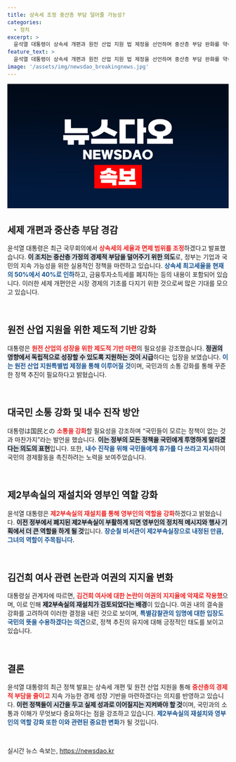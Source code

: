```yaml
---
title: 상속세 조정 중산층 부담 덜어줄 가능성?
categories:
  - 정치
excerpt: >
  윤석열 대통령이 상속세 개편과 원전 산업 지원 법 제정을 선언하며 중산층 부담 완화를 약속했다. 김건희 여사의 제2부속실 설치도 예고되며 여권 지지율 상승을 위한 움직임이 포착됐다. 상황은 급변하고 있다!
feature_text: >
  윤석열 대통령이 상속세 개편과 원전 산업 지원 법 제정을 선언하며 중산층 부담 완화를 약속했다. 김건희 여사의 제2부속실 설치도 예고되며 여권 지지율 상승을 위한 움직임이 포착됐다. 상황은 급변하고 있다!
image: '/assets/img/newsdao_breakingnews.jpg'
---
```


<p><img src="/assets/img/newsdao_breakingnews.jpg" alt="firstkoreanews 속보" /></p>

<h2 data-ke-size="size26">세제 개편과 중산층 부담 경감</h2>

<p data-ke-size="size16">윤석열 대통령은 최근 국무회의에서 <b><span style="color: #ee2323;">상속세의 세율과 면제 범위를 조정</span></b>하겠다고 발표했습니다. <b><span style="background-color: #21538527;">이 조치는 중산층 가정의 경제적 부담을 덜어주기 위한 의도</span></b>로, 정부는 기업과 국민의 지속 가능성을 위한 실용적인 정책을 마련하고 있습니다. <b><span style="color: #1a5490;">상속세 최고세율을 현재의 50%에서 40%로 인하</span></b>하고, 금융투자소득세를 폐지하는 등의 내용이 포함되어 있습니다. 이러한 세제 개편안은 시장 경제의 기초를 다지기 위한 것으로써 많은 기대를 모으고 있습니다.</p>

<p data-ke-size="size16">&nbsp;</p>

<h2 data-ke-size="size26">원전 산업 지원을 위한 제도적 기반 강화</h2>

<p data-ke-size="size16">대통령은 <b><span style="color: #ee2323;">원전 산업의 성장을 위한 제도적 기반 마련</span></b>의 필요성을 강조했습니다. <b><span style="background-color: #21538527;">정권의 영향에서 독립적으로 성장할 수 있도록 지원하는 것이 시급</span></b>하다는 입장을 보였습니다. <b><span style="color: #1a5490;">이는 원전 산업 지원특별법 제정을 통해 이루어질 것</span></b>이며, 국민과의 소통 강화를 통해 꾸준한 정책 추진이 필요하다고 밝혔습니다.</p>

<p data-ke-size="size16">&nbsp;</p>

<h2 data-ke-size="size26">대국민 소통 강화 및 내수 진작 방안</h2>

<p data-ke-size="size16">대통령は国民との <b><span style="color: #ee2323;">소통을 강화</span></b>할 필요성을 강조하며 “국민들이 모르는 정책이 없는 것과 마찬가지”라는 발언을 했습니다. <b><span style="background-color: #21538527;">이는 정부의 모든 정책을 국민에게 투명하게 알리겠다는 의도의 표현</span></b>입니다. 또한, <b><span style="color: #1a5490;">내수 진작을 위해 국민들에게 휴가를 다 쓰라고 지시</span></b>하여 국민의 경제활동을 촉진하려는 노력을 보여주었습니다.</p>

<p data-ke-size="size16">&nbsp;</p>

<h2 data-ke-size="size26">제2부속실의 재설치와 영부인 역할 강화</h2>

<p data-ke-size="size16">윤석열 대통령은 <b><span style="color: #ee2323;">제2부속실의 재설치를 통해 영부인의 역할을 강화</span></b>하겠다고 밝혔습니다. <b><span style="background-color: #21538527;">이전 정부에서 폐지된 제2부속실이 부활하게 되면 영부인의 정치적 메시지와 행사 기획에서 더 큰 역할을 하게 될 것</span></b>입니다. <b><span style="color: #1a5490;">장순칠 비서관이 제2부속실장으로 내정된 만큼, 그녀의 역할이 주목됩니다.</span></b></p>

<p data-ke-size="size16">&nbsp;</p>

<h2 data-ke-size="size26">김건희 여사 관련 논란과 여권의 지지율 변화</h2>

<p data-ke-size="size16">대통령실 관계자에 따르면, <b><span style="color: #ee2323;">김건희 여사에 대한 논란이 여권의 지지율에 악재로 작용했</span></b>으며, 이로 인해 <b><span style="background-color: #21538527;">제2부속실의 재설치가 검토되었다는 배경</span></b>이 있습니다. 여권 내의 결속을 강화를 고려하여 이러한 결정을 내린 것으로 보이며, <b><span style="color: #1a5490;">특별감찰관의 임명에 대한 입장도 국민의 뜻을 수용하겠다는 의견</span></b>으로, 정책 추진의 유지에 대해 긍정적인 태도를 보이고 있습니다.</p>

<p data-ke-size="size16">&nbsp;</p>

<h2 data-ke-size="size26">결론</h2>

<p data-ke-size="size16">윤석열 대통령의 최근 정책 발표는 상속세 개편 및 원전 산업 지원을 통해 <b><span style="color: #ee2323;">중산층의 경제적 부담을 줄이고</span></b> 지속 가능한 경제 성장 기반을 마련하겠다는 의지를 반영하고 있습니다. <b><span style="background-color: #21538527;">이런 정책들이 시간을 두고 실제 성과로 이어질지는 지켜봐야 할 것</span></b>이며, 국민과의 소통과 이해가 무엇보다 중요하다는 점을 강조하고 있습니다. <b><span style="color: #1a5490;">제2부속실의 재설치와 영부인의 역할 강화 또한 이와 관련된 중요한 변화</span></b>가 될 것입니다.</p>

<p data-ke-size="size16">&nbsp;</p>
실시간 뉴스 속보는, <a href="https://newsdao.kr" rel="dofollow">https://newsdao.kr</a>


